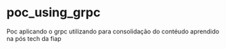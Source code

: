 # poc_using_grpc
Poc aplicando o grpc utilizando para consolidação do contéudo aprendido na pós tech da fiap 
